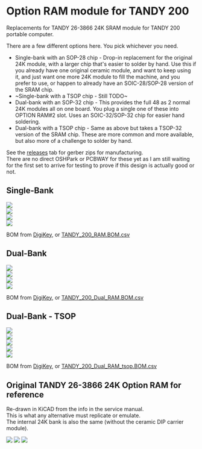 # Option RAM module for TANDY 200

Replacements for TANDY 26-3866 24K SRAM module for TANDY 200 portable computer.

There are a few different options here. You pick whichever you need.  
* Single-bank with an SOP-28 chip - Drop-in replacement for the original 24K module, with a larger chip that's easier to solder by hand. Use this if you already have one original ceramic module, and want to keep using it, and just want one more 24K module to fill the machine, and you prefer to use, or happen to already have an SOIC-28/SOP-28 version of the SRAM chip.
* ~Single-bank with a TSOP chip - Still TODO~
* Dual-bank with an SOP-32 chip - This provides the full 48 as 2 normal 24K modules all on one board. You plug a single one of these into OPTION RAM#2 slot. Uses an SOIC-32/SOP-32 chip for easier hand soldering.
* Dual-bank with a TSOP chip - Same as above but takes a TSOP-32 version of the SRAM chip. These are more common and more available, but also more of a challenge to solder by hand.

<!--
There are a few different designs available that all do the same thing but using different parts.

Some variants are single-bank like the original TANDY 26-3866 ceramic 24k module. These are drop-in replacements for the original modules, where one board = one bank = one Option RAM socket. You can have up to two boards installed in the machine.

Some variants are dual-bank, where one board supplies both Option RAM bank #1 and #2. You plug the one board into the Option RAM #2 socket, and this takes the place of two single-bank modules.

Some variants use different chip packages, so that you have options to use whatever types of chip you have, or can get, or can solder by hand.

There is also a [schematic of the original RAM bank](TANDY_26-3866.svg), re-drawn in KiCAD just for reference. There is no PCB for this, it's just for reference while designing new replacement modules to help ensure the replacement really still outwardly works the same as the original.
-->

See the [releases](../../releases) tab for gerber zips for manufacturing.  
There are no direct OSHPark or PCBWAY for these yet as I am still waiting for the first set to arrive for testing to prove if this design is actually good or not.

## Single-Bank

![](TANDY_200_RAM.jpg)  
![](TANDY_200_RAM_top.jpg)  
![](TANDY_200_RAM_bottom.jpg)  
![](../../raw/main/TANDY_200_RAM.svg)  

<!-- PCB from [OSHPark](),  or  [PCBWAY](),  or  [gerbers](../../releases/latest/)  -->
BOM from [DigiKey](https://www.digikey.com/short/f5hhwt4j),  or  [TANDY_200_RAM.BOM.csv](TANDY_200_RAM.BOM.csv)  

<!--
## Single-Bank SMT TSOP

![](TANDY_200_RAM_tsop.jpg)  
![](TANDY_200_RAM_tsop_top.jpg)  
![](TANDY_200_RAM_tsop_bottom.jpg)  
![](../../raw/main/TANDY_200_RAM_tsop.svg)  

PCB from [OSHPark](),  or  [PCBWAY](),  or  [gerbers](../../releases/latest)  
BOM from [DigiKey](),  or  [BOM.csv]()  

## Single-Bank THT DIP

![](TANDY_200_RAM_tht.jpg)  
![](TANDY_200_RAM_tht_top.jpg)  
![](TANDY_200_RAM_tht_bottom.jpg)  
![](../../raw/main/TANDY_200_RAM_tht.svg)  

PCB from [OSHPark](),  or  [PCBWAY](),  or  [gerbers](../../releases/latest)  
BOM from [DigiKey](),  or  [BOM.csv]()  
-->

## Dual-Bank

![](TANDY_200_Dual_RAM.jpg)  
![](TANDY_200_Dual_RAM_top.jpg)  
![](TANDY_200_Dual_RAM_bottom.jpg)  
![](../../raw/main/TANDY_200_Dual_RAM.svg)  

<!-- PCB from [OSHPark](),  or  [PCBWAY](),  or  [gerbers](../../releases/latest/)  -->  
BOM from [DigiKey](https://www.digikey.com/short/25v45c90),  or  [TANDY_200_Dual_RAM.BOM.csv](TANDY_200_Dual_RAM.BOM.csv)  

## Dual-Bank - TSOP

![](TANDY_200_Dual_RAM_tsop_14mm.jpg)  
![](TANDY_200_Dual_RAM_tsop_20mm.jpg)  
![](TANDY_200_Dual_RAM_tsop_top.jpg)  
![](TANDY_200_Dual_RAM_tsop_bottom.jpg)  
![](../../raw/main/TANDY_200_Dual_RAM_tsop.svg)  

<!-- PCB from [OSHPark](),  or  [PCBWAY](),  or  [gerbers](../../releases/latest) -->  
BOM from [DigiKey](https://www.digikey.com/short/bvrwht5d),  or  [TANDY_200_Dual_RAM_tsop.BOM.csv](TANDY_200_Dual_RAM_tsop.BOM.csv)  

<!--
## Dual-Bank THT DIP

![](TANDY_200_Dual_RAM_tht.jpg)  
![](TANDY_200_Dual_RAM_tht_top.jpg)  
![](TANDY_200_Dual_RAM_tht_bottom.jpg)  
![](../../raw/main/TANDY_200_Dual_RAM_tht.svg)  

PCB from [OSHPark](),  or  [PCBWAY](),  or  [gerbers](../../releases/latest)  
BOM from [DigiKey](),  or  [BOM.csv]()  
-->

## Original TANDY 26-3866 24K Option RAM for reference  
Re-drawn in KiCAD from the info in the service manual.  
This is what any alternative must replicate or emulate.  
The internal 24K bank is also the same (without the ceramic DIP carrier module).

![](../../raw/main/TANDY_26-3866.svg)
![](TANDY_26-3866_top.jpg)
![](TANDY_26-3866_bottom.jpg)

<!--
## Notes  

There are a couple of other ways to make [PCB DIP legs](https://gist.github.com/bkw777/52d85d89eeff8445cc667685d05ea94d) properly thin enough so that they don't harm sockets, instead of the relatively expensive machines brass Mill-Max 3121 pins in the BOM.

The DIP row spacing is actually 725 mils not 700. This makes it a little bit annoying to solder the legs because the rows don't line up exactly with a breadboard, but it's not an error.  
Use a set of single row socket headers in the breadboard, or even two sets, stacked to make a taller set. This allows the socket headers to spread apart a little and make it easier to hold the pins and pcb in place for soldering, without having the pins wind up angled inwards as badly.

-->
